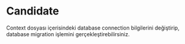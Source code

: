 # Candidate

Context dosyası içerisindeki database connection bilgilerini değiştirip, database migration işlemini gerçekleştirebilirsiniz.
